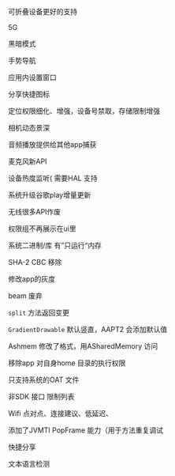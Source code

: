 可折叠设备更好的支持  

5G  

黑暗模式  

手势导航  

应用内设置窗口  

分享快捷图标  

定位权限细化、增强，设备号禁取，存储限制增强    

相机动态景深  

音频播放提供给其他app捕获  

麦克风新API  

设备热度监听( 需要HAL 支持    

系统升级谷歌play增量更新  

无线很多API作废  

权限组不再展示在ui里  

系统二进制/库 有”只运行“内存  

SHA-2 CBC 移除  

修改app的灰度  

beam 废弃    

`split` 方法返回变更  

`GradientDrawable` 默认竖直，AAPT2 会添加默认值  

Ashmem 修改了格式，用ASharedMemory 访问  

移除app 对自身home 目录的执行权限

只支持系统的OAT 文件  

非SDK 接口 限制列表  

Wifi 点对点、连接建议、低延迟、  

添加了JVMTI PopFrame 能力（用于方法重复调试  

快捷分享  

文本语言检测